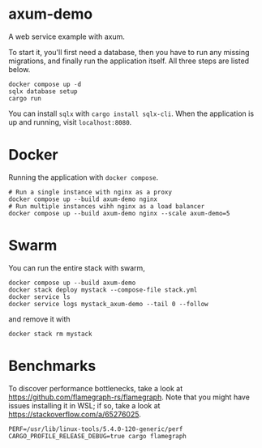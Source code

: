 # axum-demo

A web service example with axum.

To start it, you'll first need a database, then you have to run
any missing migrations, and finally run the application itself.
All three steps are listed below.

```shell
docker compose up -d
sqlx database setup
cargo run
```

You can install `sqlx` with `cargo install sqlx-cli`.
When the application is up and running, visit `localhost:8080`.


# Docker

Running the application with `docker compose`.

```
# Run a single instance with nginx as a proxy
docker compose up --build axum-demo nginx
# Run multiple instances wihh nginx as a load balancer
docker compose up --build axum-demo nginx --scale axum-demo=5
```

# Swarm

You can run the entire stack with swarm,

```
docker compose up --build axum-demo
docker stack deploy mystack --compose-file stack.yml
docker service ls
docker service logs mystack_axum-demo --tail 0 --follow
```

and remove it with

```
docker stack rm mystack
```

# Benchmarks

To discover performance bottlenecks, take a look at https://github.com/flamegraph-rs/flamegraph.
Note that you might have issues installing it in WSL; if so, take a look at https://stackoverflow.com/a/65276025.

```
PERF=/usr/lib/linux-tools/5.4.0-120-generic/perf CARGO_PROFILE_RELEASE_DEBUG=true cargo flamegraph
```

